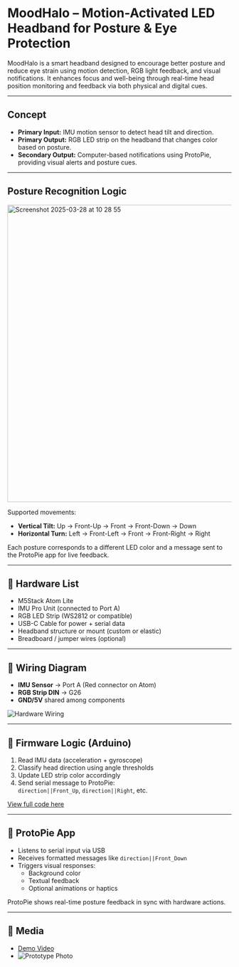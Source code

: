 # MoodHalo – Motion-Activated LED Headband for Posture & Eye Protection

MoodHalo is a smart headband designed to encourage better posture and reduce eye strain using motion detection, RGB light feedback, and visual notifications. It enhances focus and well-being through real-time head position monitoring and feedback via both physical and digital cues.

---

## Concept

- **Primary Input:** IMU motion sensor to detect head tilt and direction.
- **Primary Output:** RGB LED strip on the headband that changes color based on posture.
- **Secondary Output:** Computer-based notifications using ProtoPie, providing visual alerts and posture cues.

---

## Posture Recognition Logic
<img width="668" alt="Screenshot 2025-03-28 at 10 28 55" src="https://github.com/user-attachments/assets/3141099d-16a2-4700-81e7-e19ce0236fad" />


Supported movements:
- **Vertical Tilt:** Up → Front-Up → Front → Front-Down → Down
- **Horizontal Turn:** Left → Front-Left → Front → Front-Right → Right

Each posture corresponds to a different LED color and a message sent to the ProtoPie app for live feedback.

---

## 🧰 Hardware List

- M5Stack Atom Lite
- IMU Pro Unit (connected to Port A)
- RGB LED Strip (WS2812 or compatible)
- USB-C Cable for power + serial data
- Headband structure or mount (custom or elastic)
- Breadboard / jumper wires (optional)

---

## 🔌 Wiring Diagram

- **IMU Sensor** → Port A (Red connector on Atom)
- **RGB Strip DIN** → G26
- **GND/5V** shared among components

![Hardware Wiring](wiring/hardware-setup.jpg)

---

## 🧾 Firmware Logic (Arduino)

1. Read IMU data (acceleration + gyroscope)
2. Classify head direction using angle thresholds
3. Update LED strip color accordingly
4. Send serial message to ProtoPie:  
   `direction||Front_Up`, `direction||Right`, etc.

[View full code here](firmware/final-nikita-4.py)

---

## 📱 ProtoPie App

- Listens to serial input via USB
- Receives formatted messages like `direction||Front_Down`
- Triggers visual responses:  
  - Background color
  - Textual feedback
  - Optional animations or haptics

ProtoPie shows real-time posture feedback in sync with hardware actions.

---

## 🎥 Media

- [Demo Video](media/demo-video.mp4)  
- ![Prototype Photo](media/prototype-photo.jpg)


